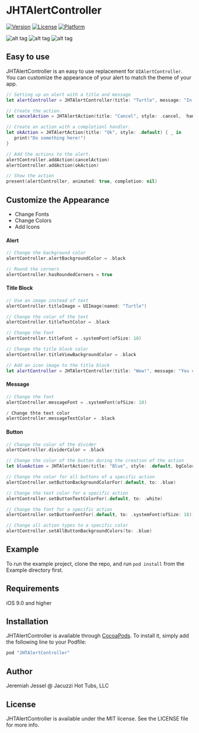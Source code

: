 # JHTAlertController

[![Version](https://img.shields.io/cocoapods/v/JHTAlertController.svg?style=flat)](http://cocoapods.org/pods/JHTAlertController)
[![License](https://img.shields.io/cocoapods/l/JHTAlertController.svg?style=flat)](http://cocoapods.org/pods/JHTAlertController/blob/master/LICENSE)
[![Platform](https://img.shields.io/cocoapods/p/JHTAlertController.svg?style=flat)](http://cocoapods.org/pods/JHTAlertController)

![alt tag](https://github.com/jjessel/JHTAlertController/blob/master/img/dark.PNG)
![alt tag](https://github.com/jjessel/JHTAlertController/blob/master/img/light.PNG)
![alt tag](https://github.com/jjessel/JHTAlertController/blob/master/img/icon.PNG)

## Easy to use
JHTAlertController is an easy to use replacement for `UIAlertController`. You can customize the appearance of your alert to match the theme of your app.

```swift
// Setting up an alert with a title and message
let alertController = JHTAlertController(title: "Turtle", message: "In this alert we use a String for the title instead of an image.", preferredStyle: .alert)

// Create the action.
let cancelAction = JHTAlertAction(title: "Cancel", style: .cancel,  handler: nil)

// Create an action with a completionl handler.
let okAction = JHTAlertAction(title: "Ok", style: .default) { _ in
   print("Do something here!")
}

// Add the actions to the alert.
alertController.addAction(cancelAction)
alertController.addAction(okAction)

// Show the action
present(alertController, animated: true, completion: nil)
```

## Customize the Appearance

* Change Fonts
* Change Colors
* Add Icons


#### Alert
```swift
// Change the background color
alertController.alertBackgroundColor = .black

// Round the corners
alertController.hasRoundedCorners = true
```
#### Title Block 
```swift
// Use an image instead of text
alertController.titleImage = UIImage(named: "Turtle")

// Change the color of the text
alertController.titleTextColor = .black

// Change the font
alertController.titleFont = .systemFont(ofSize: 18)

// Change the title block color
alertController.titleViewBackgroundColor = .black

// Add an icon image to the title block
let alertController = JHTAlertController(title: "Wow!", message: "You can even set an icon for the alert.", preferredStyle: .alert, iconImage: UIImage(named: "TurtleDark"))
```
#### Message 
```swift
// Change the font
alertController.messageFont = .systemFont(ofSize: 18)

/ Change thte text color
alertController.messageTextColor = .black
```
#### Button
```swift
// Change the color of the divider
alertController.dividerColor = .black

// Change the color of the button during the creation of the action
let blueAction = JHTAlertAction(title: "Blue", style: .default, bgColor: .blue, handler: nil)

// Change the color for all buttons of a specific action
alertController.setButtonBackgroundColorFor(.default, to: .blue)

// Change the text color for a specific action
alertController.setButtonTextColorFor(.default, to: .white)

// Change the font for a specific action
alertController.setButtonFontFor(.default, to: .systemFont(ofSize: 18))

// Change all action types to a specific color
alertController.setAllButtonBackgroundColors(to: .blue)
```

## Example

To run the example project, clone the repo, and run `pod install` from the Example directory first.

## Requirements
iOS 9.0 and higher

## Installation

JHTAlertController is available through [CocoaPods](http://cocoapods.org). To install
it, simply add the following line to your Podfile:

```ruby
pod "JHTAlertController"
```

## Author

Jeremiah Jessel @ Jacuzzi Hot Tubs, LLC

## License

JHTAlertController is available under the MIT license. See the LICENSE file for more info.
